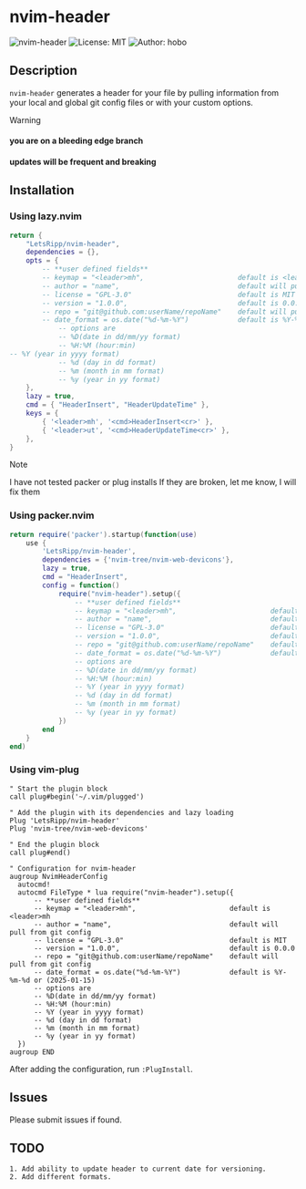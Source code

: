 [comment]: <> (File: README.md)
[comment]: <> (Author: hobo)
[comment]: <> (License: MIT)
[comment]: <> (Description: This is trash code that would make a real programmer cry blood 🤮)
[comment]: <> (Version: 0.1.0)
[comment]: <> (Date: 2025-03-16)
[comment]: <> (Repo: git@github.com:LetsRipp/nvim-header.git)
# nvim-header

![nvim-header](https://img.shields.io/badge/nvim--header-v0.1.0-blue.svg)
![License: MIT](https://img.shields.io/badge/License-MIT-yellow.svg)
![Author: hobo](https://img.shields.io/badge/Author-hobo-green.svg)

## Description

`nvim-header` generates a header for your file by pulling information from your local and global git config files or with your custom options.

>[!WARNING]
#### you are on a bleeding edge branch
#### updates will be frequent and breaking

## Installation

### Using lazy.nvim

```lua
return {
    "LetsRipp/nvim-header",
    dependencies = {},
    opts = {
        -- **user defined fields**
        -- keymap = "<leader>mh",                       default is <leader>mh
        -- author = "name",                             default will pull from git config
        -- license = "GPL-3.0"                          default is MIT
        -- version = "1.0.0",                           default is 0.0.0
        -- repo = "git@github.com:userName/repoName"    default will pull from git config 
        -- date_format = os.date("%d-%m-%Y")            default is %Y-%m-%d or (2025-01-15) 
            -- options are
            -- %D(date in dd/mm/yy format)
            -- %H:%M (hour:min)
-- %Y (year in yyyy format)
            -- %d (day in dd format)
            -- %m (month in mm format) 
            -- %y (year in yy format)
    },
    lazy = true,
    cmd = { "HeaderInsert", "HeaderUpdateTime" },
    keys = {
        { '<leader>mh', '<cmd>HeaderInsert<cr>' },
        { '<leader>ut', '<cmd>HeaderUpdateTime<cr>' },
    },
}
```
>[!NOTE]
I have not tested packer or plug installs
If they are broken, let me know, I will fix them
### Using packer.nvim

```lua
return require('packer').startup(function(use)
    use {
        'LetsRipp/nvim-header',
        dependencies = {'nvim-tree/nvim-web-devicons'},
        lazy = true,
        cmd = "HeaderInsert",
        config = function()
            require("nvim-header").setup({
                -- **user defined fields**
                -- keymap = "<leader>mh",                       default is <leader>mh
                -- author = "name",                             default will pull from git config
                -- license = "GPL-3.0"                          default is MIT
                -- version = "1.0.0",                           default is 0.0.0
                -- repo = "git@github.com:userName/repoName"    default will pull from git config 
                -- date_format = os.date("%d-%m-%Y")            default is %Y-%m-%d or (2025-01-15) 
                -- options are
                -- %D(date in dd/mm/yy format)
                -- %H:%M (hour:min)
                -- %Y (year in yyyy format)
                -- %d (day in dd format)
                -- %m (month in mm format) 
                -- %y (year in yy format)
            })
        end
    }
end)
```

### Using vim-plug

```vim
" Start the plugin block
call plug#begin('~/.vim/plugged')

" Add the plugin with its dependencies and lazy loading
Plug 'LetsRipp/nvim-header'
Plug 'nvim-tree/nvim-web-devicons'

" End the plugin block
call plug#end()

" Configuration for nvim-header
augroup NvimHeaderConfig
  autocmd!
  autocmd FileType * lua require("nvim-header").setup({
      -- **user defined fields**
      -- keymap = "<leader>mh",                       default is <leader>mh
      -- author = "name",                             default will pull from git config
      -- license = "GPL-3.0"                          default is MIT
      -- version = "1.0.0",                           default is 0.0.0
      -- repo = "git@github.com:userName/repoName"    default will pull from git config 
      -- date_format = os.date("%d-%m-%Y")            default is %Y-%m-%d or (2025-01-15) 
      -- options are
      -- %D(date in dd/mm/yy format)
      -- %H:%M (hour:min)
      -- %Y (year in yyyy format)
      -- %d (day in dd format)
      -- %m (month in mm format) 
      -- %y (year in yy format)
  })
augroup END
```

After adding the configuration, run `:PlugInstall`.

## Issues

Please submit issues if found.

## TODO
```
1. Add ability to update header to current date for versioning.
2. Add different formats.
```


